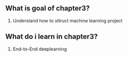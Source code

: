 ## What is goal of chapter3?
1. Understand how to sttruct machine learning project


## What do i learn in chapter3?
1. End-to-End deeplearning
